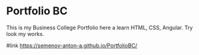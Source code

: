 # Portfolio BC
This is my Business College Portfolio here a learn HTML, CSS, Angular.
Try look my works.

#link https://semenov-anton-a.github.io/PortfolioBC/
